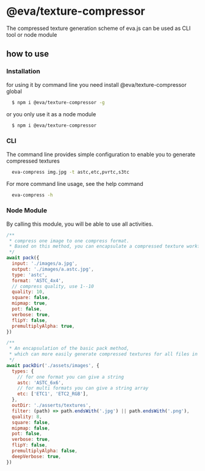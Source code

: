 # @eva/texture-compressor

The compressed texture generation scheme of eva.js can be used as CLI tool or node module

## how to use

### Installation

for using it by command line you need install @eva/texture-compressor global

```sh
  $ npm i @eva/texture-compressor -g
```

or you only use it as a node module

```sh
  $ npm i @eva/texture-compressor
```

### CLI

The command line provides simple configuration to enable you to generate compressed textures

```sh
  eva-compress img.jpg -t astc,etc,pvrtc,s3tc
```

For more command line usage, see the help command

```sh
  eva-compress -h
```

### Node Module

By calling this module, you will be able to use all activities.

```javascript
/**
 * compress one image to one compress format.
 * Based on this method, you can encapsulate a compressed texture workflow that is more suitable for your project.
 */
await pack({
  input: './images/a.jpg',
  output: './images/a.astc.jpg',
  type: 'astc',
  format: 'ASTC_4x4',
  // compress quality, use 1--10
  quality: 10,
  square: false,
  mipmap: true,
  pot: false,
  verbose: true,
  flipY: false,
  premultiplyAlpha: true,
})

/**
 * An encapsulation of the basic pack method,
 * which can more easily generate compressed textures for all files in the folder
 */
await packDir('./assets/images', {
  types: {
    // for one format you can give a string
    astc: 'ASTC_6x6',
    // for multi formats you can give a string array
    etc: ['ETC1', 'ETC2_RGB'],
  },
  outDir: './asserts/textures',
  filter: (path) => path.endsWith('.jpg') || path.endsWith('.png'),
  quality: 8,
  square: false,
  mipmap: false,
  pot: false,
  verbose: true,
  flipY: false,
  premultiplyAlpha: false,
  deepVerbose: true,
})
```

